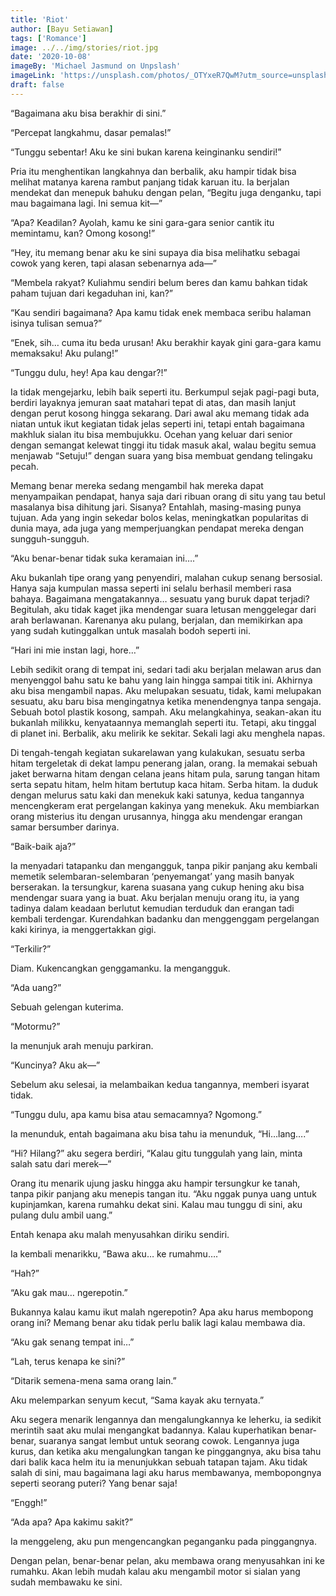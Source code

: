 ```yaml
---
title: 'Riot'
author: [Bayu Setiawan]
tags: ['Romance']
image: ../../img/stories/riot.jpg
date: '2020-10-08'
imageBy: 'Michael Jasmund on Unpslash'
imageLink: 'https://unsplash.com/photos/_OTYxeR7QwM?utm_source=unsplash&utm_medium=referral&utm_content=creditShareLink'
draft: false
---
```

“Bagaimana aku bisa berakhir di sini.”

“Percepat langkahmu, dasar pemalas!”

“Tunggu sebentar! Aku ke sini bukan karena keinginanku sendiri!”

Pria itu menghentikan langkahnya dan berbalik, aku hampir tidak bisa melihat matanya karena  rambut panjang tidak karuan itu. Ia berjalan mendekat dan menepuk bahuku dengan pelan, “Begitu juga denganku, tapi mau bagaimana lagi. Ini semua kit—”

“Apa? Keadilan? Ayolah, kamu ke sini gara-gara senior cantik itu memintamu, kan? Omong kosong!”

“Hey, itu memang benar aku ke sini supaya dia bisa melihatku sebagai cowok yang keren, tapi alasan sebenarnya ada—”

“Membela rakyat? Kuliahmu sendiri belum beres dan kamu bahkan tidak paham tujuan dari kegaduhan ini, kan?”

“Kau sendiri bagaimana? Apa kamu tidak enek membaca seribu halaman isinya tulisan semua?”

“Enek, sih… cuma itu beda urusan! Aku berakhir kayak gini gara-gara kamu memaksaku! Aku pulang!”

“Tunggu dulu, hey! Apa kau dengar?!”

Ia tidak mengejarku, lebih baik seperti itu. Berkumpul sejak pagi-pagi buta, berdiri layaknya jemuran saat matahari tepat di atas, dan masih lanjut dengan perut kosong hingga sekarang. Dari awal aku memang tidak ada niatan untuk ikut kegiatan tidak jelas seperti ini, tetapi entah bagaimana makhluk sialan itu bisa membujukku. Ocehan yang keluar dari senior dengan semangat kelewat tinggi itu tidak masuk akal, walau begitu semua menjawab “Setuju!” dengan suara yang bisa membuat gendang telingaku pecah.

Memang benar mereka sedang mengambil hak mereka dapat menyampaikan pendapat, hanya saja dari ribuan orang di situ yang tau betul masalanya bisa dihitung jari. Sisanya? Entahlah, masing-masing punya tujuan. Ada yang ingin sekedar bolos kelas, meningkatkan popularitas di dunia maya, ada juga yang memperjuangkan pendapat mereka dengan sungguh-sungguh. 

“Aku benar-benar tidak suka keramaian ini….”

Aku bukanlah tipe orang yang penyendiri, malahan cukup senang bersosial. Hanya saja kumpulan massa seperti ini selalu berhasil memberi rasa bahaya. Bagaimana mengatakannya… sesuatu yang buruk dapat terjadi? Begitulah, aku tidak kaget jika mendengar suara letusan menggelegar dari arah berlawanan. Karenanya aku pulang, berjalan, dan memikirkan apa yang sudah kutinggalkan untuk masalah bodoh seperti ini.

“Hari ini mie instan lagi, hore…”

Lebih sedikit orang di tempat ini, sedari tadi aku berjalan melawan arus dan menyenggol bahu satu ke bahu yang lain hingga sampai titik ini. Akhirnya aku bisa mengambil napas. Aku melupakan sesuatu, tidak, kami melupakan sesuatu, aku baru bisa mengingatnya ketika menendengnya tanpa sengaja. Sebuah botol plastik kosong, sampah. Aku melangkahinya, seakan-akan itu bukanlah milikku, kenyataannya memanglah seperti itu. Tetapi, aku tinggal di planet ini. Berbalik, aku melirik ke sekitar. Sekali lagi aku menghela napas.

Di tengah-tengah kegiatan sukarelawan yang kulakukan, sesuatu serba hitam tergeletak di dekat lampu penerang jalan, orang. Ia memakai sebuah jaket berwarna hitam dengan celana jeans hitam pula, sarung tangan hitam serta sepatu hitam, helm hitam bertutup kaca hitam. Serba hitam. Ia duduk dengan melurus satu kaki dan menekuk kaki satunya, kedua tangannya mencengkeram erat pergelangan kakinya yang menekuk. Aku membiarkan orang misterius itu dengan urusannya, hingga aku mendengar erangan samar bersumber darinya.

“Baik-baik aja?”

Ia menyadari tatapanku dan mengangguk, tanpa pikir panjang aku kembali memetik selembaran-selembaran ‘penyemangat’ yang masih banyak berserakan. Ia tersungkur, karena suasana yang cukup hening aku bisa mendengar suara yang ia buat. Aku berjalan menuju orang itu, ia yang tadinya dalam keadaan berlutut kemudian terduduk dan erangan tadi kembali terdengar. Kurendahkan badanku dan menggenggam pergelangan kaki kirinya, ia menggertakkan gigi.

“Terkilir?”

Diam. Kukencangkan genggamanku. Ia mengangguk.

“Ada uang?”

Sebuah gelengan kuterima.

“Motormu?”

Ia menunjuk arah menuju parkiran.

“Kuncinya? Aku ak—”

Sebelum aku selesai, ia melambaikan kedua tangannya, memberi isyarat tidak.

“Tunggu dulu, apa kamu bisa atau semacamnya? Ngomong.”

Ia menunduk, entah bagaimana aku bisa tahu ia menunduk, “Hi…lang….”

“Hi? Hilang?” aku segera berdiri, “Kalau gitu tunggulah yang lain, minta salah satu dari merek—”

Orang itu menarik ujung jasku hingga aku hampir tersungkur ke tanah, tanpa pikir panjang aku menepis tangan itu.
“Aku nggak punya uang untuk kupinjamkan, karena rumahku dekat sini. Kalau mau tunggu di sini, aku pulang dulu ambil uang.”

Entah kenapa aku malah menyusahkan diriku sendiri.

Ia kembali menarikku, “Bawa aku… ke rumahmu….”

“Hah?”

“Aku gak mau… ngerepotin.”

Bukannya kalau kamu ikut malah ngerepotin? Apa aku harus membopong orang ini? Memang benar aku tidak perlu balik lagi kalau membawa dia.

“Aku gak senang tempat ini…”

“Lah, terus kenapa ke sini?”

“Ditarik semena-mena sama orang lain.”

Aku melemparkan senyum kecut, “Sama kayak aku ternyata.”

Aku segera menarik lengannya dan mengalungkannya ke leherku, ia sedikit merintih saat aku mulai mengangkat badannya. Kalau kuperhatikan benar-benar, suaranya sangat lembut untuk seorang cowok. Lengannya juga kurus, dan ketika aku mengalungkan tangan ke pinggangnya, aku bisa tahu dari balik kaca helm itu ia menunjukkan sebuah tatapan tajam. Aku tidak salah di sini, mau bagaimana lagi aku harus membawanya, membopongnya seperti seorang puteri? Yang benar saja!

“Enggh!”

“Ada apa? Apa kakimu sakit?”

Ia menggeleng, aku pun mengencangkan peganganku pada pinggangnya.

Dengan pelan, benar-benar pelan, aku membawa orang menyusahkan ini ke rumahku. Akan lebih mudah kalau aku mengambil motor si sialan yang sudah membawaku ke sini.
